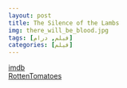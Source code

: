 ```yaml
---
layout: post
title: The Silence of the Lambs
img: there_will_be_blood.jpg
tags: [فیلم, درام]
categories: [فیلم]
---
```


[imdb](https://www.imdb.com/title/tt0469494/reference/)  
[RottenTomatoes](https://www.rottentomatoes.com/m/there_will_be_blood)